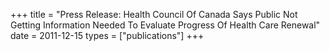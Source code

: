 +++
title = "Press Release: Health Council Of Canada Says Public Not Getting Information Needed To Evaluate Progress Of Health Care Renewal"
date = 2011-12-15
types = ["publications"]
+++
